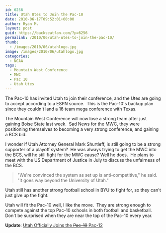 ```yaml
---
id: 6256
title: Utah Utes to Join the Pac-10
date: 2010-06-17T09:52:01+00:00
author: Ryan M.
layout: post
guid: https://backseatfan.com/?p=6256
permalink: /2010/06/utah-utes-to-join-the-pac-10/
thumb:
  - /images/2010/06/utahlogo.jpg
image: /images/2010/06/utahlogo.jpg
categories:
  - NCAA
tags:
  - Mountain West Conference
  - MWC
  - Pac 10
  - Utah Utes
---
```


<div class="entry">
  <p>
    The Pac-10 has invited Utah to join their conference, and the Utes are going to accept according to a ESPN source.  This is the Pac-10's backup plan since they couldn't land a 16 team mega conference with Texas.
  </p>

  <p>
    The Mountain West Conference will now lose a strong team after just gaining Boise State last week.  Sad News for the MWC, they were positioning themselves to becoming a very strong conference, and gaining a BCS bid.
  </p>

  <p>
    I wonder if Utah Attorney General Mark Shurtleff, is still going to be a strong supporter of a playoff system?  He was always trying to get the MWC into the BCS, will he still fight for the MWC cause? Well he does.  He plans to meet with the US Department of Justice in July to discuss the unfairness of the BCS.
  </p>

  <blockquote>
    <p>
      "We're convinced the system as set up is anti-competitive," he said. "It goes way beyond the University of Utah."
    </p>
  </blockquote>

  <p>
    Utah still has another strong football school in BYU to fight for, so they can't just give up the fight.
  </p>

  <p>
    Utah will fit the Pac-10 well, I like the move.  They are strong enough to compete against the top Pac-10 schools in both football and basketball.  Don't be surprised when they are near the top of the Pac-10 every year.
  </p>

  <p>
    <strong>Update</strong>: <a href="http://sports.espn.go.com/ncaa/news/story?id=5298238">Utah Officially Joins the <del datetime="2010-06-17T19:51:18+00:00">Pac-10</del> Pac-12</a>
  </p>
</div>
